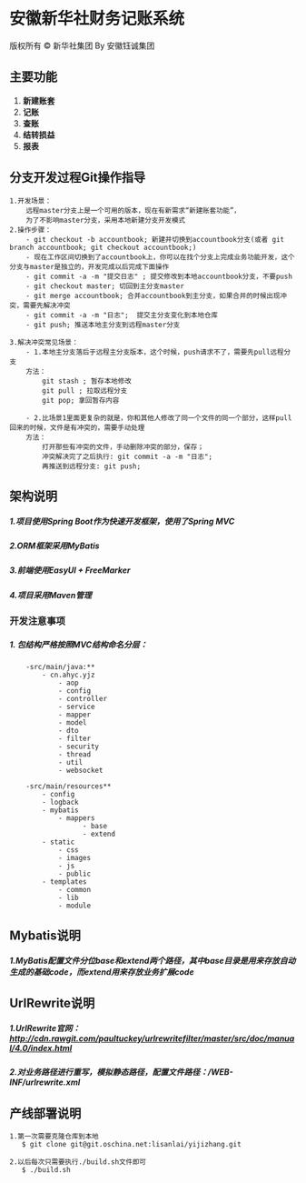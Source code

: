 # 安徽新华社财务记账系统

版权所有 © 新华社集团 By 安徽钰诚集团


## 主要功能
1. **新建账套**
2. **记账**
3. **查账**
4. **结转损益**
5. **报表**

## 分支开发过程Git操作指导
```
1.开发场景：
    远程master分支上是一个可用的版本，现在有新需求“新建账套功能”，
    为了不影响master分支，采用本地新建分支开发模式
2.操作步骤：
    - git checkout -b accountbook; 新建并切换到accountbook分支(或者 git branch accountbook; git checkout accountbook;)
    - 现在工作区间切换到了accountbook上，你可以在找个分支上完成业务功能开发，这个分支与master是独立的，开发完成以后完成下面操作
    - git commit -a -m "提交日志" ; 提交修改到本地accountbook分支，不要push
    - git checkout master; 切回到主分支master
    - git merge accountbook; 合并accountbook到主分支，如果合并的时候出现冲突，需要先解决冲突
    - git commit -a -m "日志";  提交主分支变化到本地仓库
    - git push; 推送本地主分支到远程master分支

3.解决冲突常见场景：
    - 1.本地主分支落后于远程主分支版本，这个时候，push请求不了，需要先pull远程分支
    方法：
        git stash ; 暂存本地修改
        git pull ; 拉取远程分支
        git pop; 拿回暂存内容

    - 2.比场景1里面更复杂的就是，你和其他人修改了同一个文件的同一个部分，这样pull回来的时候，文件是有冲突的，需要手动处理
    方法：
        打开那些有冲突的文件，手动删除冲突的部分，保存；
        冲突解决完了之后执行: git commit -a -m "日志";
        再推送到远程分支: git push;
```


## 架构说明
##### 1.项目使用Spring Boot作为快速开发框架，使用了Spring MVC
##### 2.ORM框架采用MyBatis
##### 3.前端使用EasyUI + FreeMarker
##### 4.项目采用Maven管理

### 开发注意事项
##### 1. 包结构严格按照MVC结构命名分层：
```
    -src/main/java:**
        - cn.ahyc.yjz
            - aop
            - config
            - controller
            - service
            - mapper
            - model
            - dto
            - filter
            - security
            - thread
            - util
            - websocket

    -src/main/resources**
        - config
        - logback
        - mybatis
            - mappers
                  - base
                  - extend
        - static
            - css
            - images
            - js
            - public
        - templates
            - common
            - lib
            - module
```

## Mybatis说明
##### 1.MyBatis配置文件分位base和extend两个路径，其中base目录是用来存放自动生成的基础code，而extend用来存放业务扩展code


## UrlRewrite说明
##### 1.UrlRewrite官网： <http://cdn.rawgit.com/paultuckey/urlrewritefilter/master/src/doc/manual/4.0/index.html>

##### 2.对业务路径进行重写，模拟静态路径，配置文件路径：/WEB-INF/urlrewrite.xml

## 产线部署说明
```
1.第一次需要克隆仓库到本地
   $ git clone git@git.oschina.net:lisanlai/yijizhang.git

2.以后每次只需要执行./build.sh文件即可
   $ ./build.sh

```






